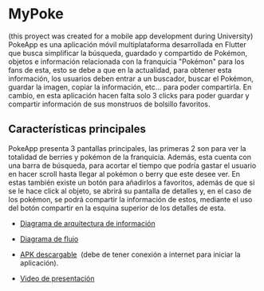 # MyPoke
(this proyect was created for a mobile app development during University)
PokeApp es una aplicación móvil multiplataforma desarrollada en Flutter que busca simplificar la búsqueda, guardado y compartido de Pokémon, objetos e información relacionada con la franquicia "Pokémon" para los fans de esta, esto se debe a que en la actualidad, para obtener esta información, los usuarios deben entrar a un buscador, buscar el Pokémon, guardar la imagen, copiar la información, etc... para poder compartirla. En cambio, en esta aplicación hacen falta solo 3 clicks para poder guardar y compartir información de sus monstruos de bolsillo favoritos.

## Características principales

PokeApp presenta 3 pantallas principales, las primeras 2 son para ver la totalidad de berries y pokémon de la franquicia. Además, esta cuenta con una barra de búsqueda, para acortar el tiempo que podría gastar el usuario en hacer scroll hasta llegar al pokémon o berry que este desee ver. En estas también existe un botón para añadirlos a favoritos, además de que si se le hace click al objeto, se abrirá su pantalla de detalles y, en el caso de los pokémon, se podrá compartir la información de estos, mediante el uso del botón compartir en la esquina superior de los detalles de esta.



- [Diagrama de arquitectura de información](https://github.com/PatoJZ/pokemon_browser/blob/main/assets/Diagramas/Diagrama%20de%20arquitectura%20de%20informacion.pdf)
- [Diagrama de flujo](https://github.com/PatoJZ/pokemon_browser/blob/main/assets/Diagramas/Diagrama%20de%20flujo.pdf)


- [APK descargable](https://github.com/PatoJZ/pokemon_browser/blob/main/MyPoke.apk)  (debe de tener conexión a internet para iniciar la aplicación).
- [Video de presentación](https://drive.google.com/file/d/1evaFfLPwsDXdvGYm87Rz6i4QhD27tuh1/view?usp=sharing)
